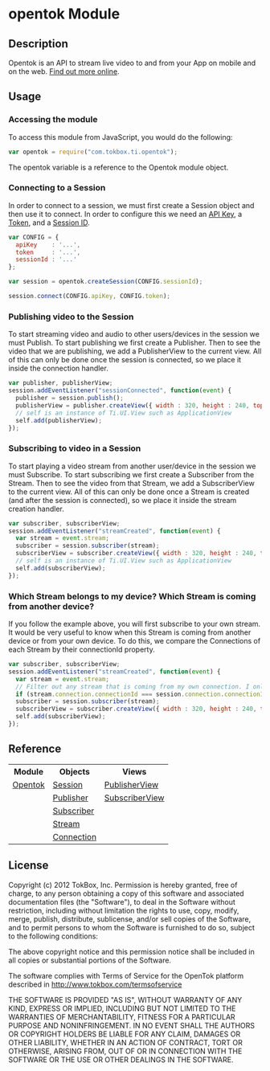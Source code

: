 # opentok Module

## Description

Opentok is an API to stream live video to and from your App on mobile and on the web. [Find out more online](http://www.tokbox.com/opentok/api).

## Usage

### Accessing the module

To access this module from JavaScript, you would do the following:

```javascript
var opentok = require("com.tokbox.ti.opentok");
```

The opentok variable is a reference to the Opentok module object.	

### Connecting to a Session

In order to connect to a session, we must first create a Session object and then use it to connect. In order to configure this we need an [API Key](http://www.tokbox.com/opentok/api/tools/js/apikey), a [Token](http://www.tokbox.com/opentok/api/tools/js/documentation/overview/token_creation.html), and a [Session ID](http://www.tokbox.com/opentok/api/tools/js/documentation/overview/session_creation.html).

```javascript
var CONFIG = {
  apiKey    : '...',
  token     : '...',
  sessionId : '...'
};

var session = opentok.createSession(CONFIG.sessionId);

session.connect(CONFIG.apiKey, CONFIG.token);
```

### Publishing video to the Session

To start streaming video and audio to other users/devices in the session we must Publish. To start publishing we first create a Publisher. Then to see the video that we are publishing, we add a PublisherView to the current view. All of this can only be done once the session is connected, so we place it inside the connection handler.

```javascript
var publisher, publisherView;
session.addEventListener("sessionConnected", function(event) {
  publisher = session.publish();
  publisherView = publisher.createView({ width : 320, height : 240, top : 20 });
  // self is an instance of Ti.UI.View such as ApplicationView
  self.add(publisherView);
});
```

### Subscribing to video in a Session

To start playing a video stream from another user/device in the session we must Subscribe. To start subscribing we first create a Subscriber from the Stream. Then to see the video from that Stream, we add a SubscriberView to the current view. All of this can only be done once a Stream is created (and after the session is connected), so we place it inside the stream creation handler.

```javascript
var subscriber, subscriberView;
session.addEventListener("streamCreated", function(event) {
  var stream = event.stream;
  subscriber = session.subscriber(stream);
  subscriberView = subscriber.createView({ width : 320, height : 240, top : 20 });
  // self is an instance of Ti.UI.View such as ApplicationView
  self.add(subscriberView);
});
```

### Which Stream belongs to my device? Which Stream is coming from another device?

If you follow the example above, you will first subscribe to your own stream. It would be very useful to know when this Stream is coming from another device or from your own device. To do this, we compare the Connections of each Stream by their connectionId property.

```javascript
var subscriber, subscriberView;
session.addEventListener("streamCreated", function(event) {
  var stream = event.stream;
  // Filter out any stream that is coming from my own connection. I only want to subscribe to others
  if (stream.connection.connectionId === session.connection.connectionId) { return; }
  subscriber = session.subscriber(stream);
  subscriberView = subscriber.createView({ width : 320, height : 240, top : 20 });
  self.add(subscriberView);
});
```

## Reference

<table>
  <tr>
    <th>Module</th>
    <th>Objects</th>
    <th>Views</th>
  </tr>
  <tr>
    <td><a href="opentok.md">Opentok</a></td>
    <td><a href="session.md">Session</a></td>
    <td><a href="publisherview.md">PublisherView</a></td>
  </tr>
  <tr>
    <td></td>
    <td><a href="publisher.md">Publisher</a></td>
    <td><a href="subscriberview.md">SubscriberView</a></td>
  </tr>
  <tr>
    <td></td>
    <td><a href="subscriber.md">Subscriber</a></td>
    <td></td>
  </tr>
  <tr>
    <td></td>
    <td><a href="stream.md">Stream</a></td>
    <td></td>
  </tr>
  <tr>
    <td></td>
    <td><a href="connection.md">Connection</a></td>
    <td></td>
  </tr>
</table>

## License

Copyright (c) 2012 TokBox, Inc.
Permission is hereby granted, free of charge, to any person obtaining a copy of
this software and associated documentation files (the "Software"), to deal in 
the Software without restriction, including without limitation the rights to 
use, copy, modify, merge, publish, distribute, sublicense, and/or sell copies 
of the Software, and to permit persons to whom the Software is furnished to do 
so, subject to the following conditions:

The above copyright notice and this permission notice shall be included in all 
copies or substantial portions of the Software.

The software complies with Terms of Service for the OpenTok platform described 
in http://www.tokbox.com/termsofservice

THE SOFTWARE IS PROVIDED "AS IS", WITHOUT WARRANTY OF ANY KIND, EXPRESS OR 
IMPLIED, INCLUDING BUT NOT LIMITED TO THE WARRANTIES OF MERCHANTABILITY, 
FITNESS FOR A PARTICULAR PURPOSE AND NONINFRINGEMENT. IN NO EVENT SHALL THE 
AUTHORS OR COPYRIGHT HOLDERS BE LIABLE FOR ANY CLAIM, DAMAGES OR OTHER 
LIABILITY, WHETHER IN AN ACTION OF CONTRACT, TORT OR OTHERWISE, ARISING FROM, 
OUT OF OR IN CONNECTION WITH THE SOFTWARE OR THE USE OR OTHER DEALINGS IN THE 
SOFTWARE.

